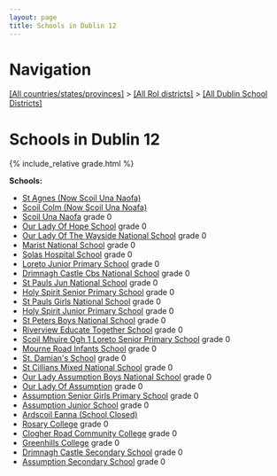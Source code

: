 ```yaml
---
layout: page
title: Schools in Dublin 12
---
```

# Navigation

[[All countries/states/provinces]](../../..) > [[All RoI districts]](../..) > [[All Dublin School Districts]](..)

# Schools in Dublin 12

{% include_relative grade.html %}

**Schools:**

- [St Agnes (Now Scoil Una Naofa)](St_Agnes_(Now_Scoil_Una_Naofa).md)
- [Scoil Colm (Now Scoil Una Noafa)](Scoil_Colm_(Now_Scoil_Una_Noafa).md)
- [Scoil Una Naofa](Scoil_Una_Naofa.md) grade 0
- [Our Lady Of Hope School](Our_Lady_Of_Hope_School.md) grade 0
- [Our Lady Of The Wayside National School](Our_Lady_Of_The_Wayside_National_School.md) grade 0
- [Marist National School](Marist_National_School.md) grade 0
- [Solas Hospital School](Solas_Hospital_School.md) grade 0
- [Loreto Junior Primary School](Loreto_Junior_Primary_School.md) grade 0
- [Drimnagh Castle Cbs National School](Drimnagh_Castle_Cbs_National_School.md) grade 0
- [St Pauls Jun National School](St_Pauls_Jun_National_School.md) grade 0
- [Holy Spirit Senior Primary School](Holy_Spirit_Senior_Primary_School.md) grade 0
- [St Pauls Girls National School](St_Pauls_Girls_National_School.md) grade 0
- [Holy Spirit Junior Primary School](Holy_Spirit_Junior_Primary_School.md) grade 0
- [St Peters Boys National School](St_Peters_Boys_National_School.md) grade 0
- [Riverview Educate Together School](Riverview_Educate_Together_School.md) grade 0
- [Scoil Mhuire Ogh 1 Loreto Senior Primary School](Scoil_Mhuire_Ogh_1_Loreto_Senior_Primary_School.md) grade 0
- [Mourne Road Infants School](Mourne_Road_Infants_School.md) grade 0
- [St. Damian's School](St._Damian's_School.md) grade 0
- [St Cillians Mixed National School](St_Cillians_Mixed_National_School.md) grade 0
- [Our Lady Assumption Boys National School](Our_Lady_Assumption_Boys_National_School.md) grade 0
- [Our Lady Of Assumption](Our_Lady_Of_Assumption.md) grade 0
- [Assumption Senior Girls Primary School](Assumption_Senior_Girls_Primary_School.md) grade 0
- [Assumption Junior School](Assumption_Junior_School.md) grade 0
- [Ardscoil Eanna (School Closed)](Ardscoil_Eanna_(School_Closed).md)
- [Rosary College](Rosary_College.md) grade 0
- [Clogher Road Community College](Clogher_Road_Community_College.md) grade 0
- [Greenhills College](Greenhills_College.md) grade 0
- [Drimnagh Castle Secondary School](Drimnagh_Castle_Secondary_School.md) grade 0
- [Assumption Secondary School](Assumption_Secondary_School.md) grade 0
